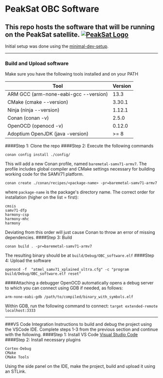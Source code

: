 # PeakSat OBC Software

This repo hosts the software that will be running on the PeakSat satellite.
[![PeakSat Logo](Address "PeakSat Logo")]([https://github.com/PeakSat/OBC_Software/blob/main/readme_logo/peaksat_patch_full_2x.png] "PeakSat Logo")
------------
Initial setup was done using the [minimal-dev-setup](https://github.com/PeakSat/minimal-dev-setup/tree/master "minimal-dev-setup").


------------

### Build and Upload software
Make sure you have the following tools installed and on your PATH

| **Tool**                              | **Version** |
|---------------------------------------|-------------|
| ARM GCC (arm-none-eabi-gcc --version) | 13.3        |
| CMake   (cmake --version)             | 3.30.1      |
| Ninja   (ninja --version)             | 1.12.1      |
| Conan   (conan -v)                    | 2.5.0       |
| OpenOCD (openocd -v)                  | 0.12.0      |
| Adoptium OpenJDK (java -version)      | >= 8        |

####Step 1: Clone the repo
####Step 2: Execute the following commands
```shell
conan config install ./config/
```
This will add a new Conan profile, named `baremetal-samv71-armv7`. The profile
includes global compiler and CMake settings necessary for building working code
for the SAMV71 platform.
```shell
conan create ./conan/recipes/<package-name> -pr=baremetal-samv71-armv7
```
where `package-name` is the package's directory name. The correct order for
installation (higher on the list = first):
```
cmsis
samv71-dfp
harmony-csp
harmony-mhc
harmony
```
Deviating from this order will just cause Conan to throw an error of missing
dependencies.
####Step 3: Build
```shell
conan build . -pr=baremetal-samv71-armv7
```
The resulting binary should be at `build/Debug/OBC_software.elf`
####Step 4: Upload the software
```shell
openocd -f  "atmel_samv71_xplained_ultra.cfg" -c "program build/Debug/OBC_software.elf reset"
```
####Attaching a debugger
OpenOCD automatically opens a debug server to which you can connect using
GDB if needed, as follows:
```shell
arm-none-eabi-gdb /path/to/compiled/binary_with_symbols.elf
```
Within GDB, run the following command to connect:
`target extended-remote localhost:3333`

------------
###VS Code Integration
Instructions to build and debug the project using the VSCode IDE. Complete steps 1-3 from the previous section and continue with the following.
####Step 1: Install VS Code 
[Visual Studio Code](https://code.visualstudio.com/ "Visual Studio Code")
####Step 2: Install necessary plugins
```
Cortex-Debug
CMake
CMake Tools
```
Using the side panel on the IDE, make the project, build and upload it using an STLink.
